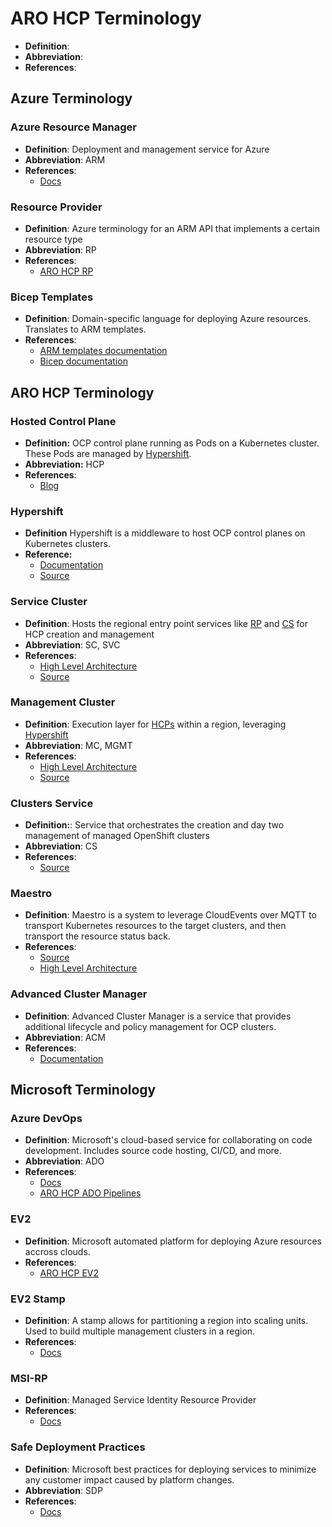 # ARO HCP Terminology

- **Definition**:
- **Abbreviation**:
- **References**:

## Azure Terminology

### Azure Resource Manager

- **Definition**: Deployment and management service for Azure
- **Abbreviation**: ARM
- **References**:
  - [Docs](https://learn.microsoft.com/en-us/azure/azure-resource-manager/management/overview)

### Resource Provider

- **Definition**: Azure terminology for an ARM API that implements a certain resource type
- **Abbreviation**: RP
- **References**:
  - [ARO HCP RP](../frontend/)

### Bicep Templates

- **Definition**: Domain-specific language for deploying Azure resources. Translates to ARM templates.
- **References**:
  - [ARM templates documentation](https://learn.microsoft.com/en-us/azure/azure-resource-manager/templates/overview)
  - [Bicep documentation](https://learn.microsoft.com/en-us/azure/azure-resource-manager/bicep/overview)

## ARO HCP Terminology

### Hosted Control Plane

- **Definition:** OCP control plane running as Pods on a Kubernetes cluster. These Pods are managed by [Hypershift](#hosted-control-plane).
- **Abbreviation:** HCP
- **References**:
  - [Blog](https://www.redhat.com/en/blog/red-hat-openshift-service-aws-hosted-control-planes-now-available)

### Hypershift

- **Definition** Hypershift is a middleware to host OCP control planes on Kubernetes clusters.
- **Reference:**
  - [Documentation](https://hypershift-docs.netlify.app/how-to/)
  - [Source](https://github.com/openshift/hypershift)

### Service Cluster

- **Definition**: Hosts the regional entry point services like [RP](#resource-provider) and [CS](#service-cluster) for HCP creation and management
- **Abbreviation**: SC, SVC
- **References**:
  - [High Level Architecture](high-level-architecture.md#service-cluster)
  - [Source](../dev-infrastructure)

### Management Cluster

- **Definition**: Execution layer for [HCPs](#hosted-control-plane) within a region, leveraging [Hypershift](#hypershift)
- **Abbreviation**: MC, MGMT
- **References**:
  - [High Level Architecture](high-level-architecture.md#management-clusters)
  - [Source](../dev-infrastructure)

### Clusters Service

- **Definition:**: Service that orchestrates the creation and day two management of managed OpenShift clusters
- **Abbreviation**: CS
- **References**:
  - [Source](https://gitlab.cee.redhat.com/service/uhc-clusters-service/)

### Maestro

- **Definition**: Maestro is a system to leverage CloudEvents over MQTT to transport Kubernetes resources to the target clusters, and then transport the resource status back.
- **References**:
  - [Source](https://github.com/openshift-online/maestro)
  - [High Level Architecture](high-level-architecture.md#service-cluster)

### Advanced Cluster Manager

- **Definition**: Advanced Cluster Manager is a service that provides additional lifecycle and policy management for OCP clusters.
- **Abbreviation**: ACM
- **References**:
  - [Documentation](https://www.redhat.com/en/technologies/management/advanced-cluster-management)

## Microsoft Terminology

### Azure DevOps

- **Definition**: Microsoft's cloud-based service for collaborating on code development. Includes source code hosting, CI/CD, and more.
- **Abbreviation**: ADO
- **References**:
  - [Docs](https://learn.microsoft.com/en-us/azure/devops/)
  - [ARO HCP ADO Pipelines](https://dev.azure.com/msazure/AzureRedHatOpenShift/_build?definitionScope=%5COneBranch%5Csdp-pipelines%5Chcp)

### EV2

- **Definition**: Microsoft automated platform for deploying Azure resources accross clouds.
- **References**:
  - [ARO HCP EV2](https://ev2docs.azure.net/getting-started/overview.html)

### EV2 Stamp

- **Definition**: A stamp allows for partitioning a region into scaling units. Used to build multiple management clusters in a region.
- **References**:
  - [Docs](https://ev2docs.azure.net/features/rollout-orchestration/configure-stamps.html)

### MSI-RP

- **Definition**: Managed Service Identity Resource Provider
- **References**:
  - [Docs](https://learn.microsoft.com/en-us/azure/active-directory/managed-identities-azure-resources/overview)

### Safe Deployment Practices

- **Definition**: Microsoft best practices for deploying services to minimize any customer impact caused by platform changes.
- **Abbreviation**: SDP
- **References**:
  - [Docs](https://ev2docs.azure.net/getting-started/sdp.html)
